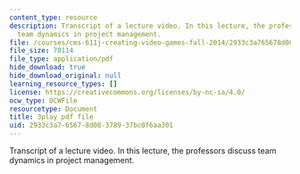```yaml
---
content_type: resource
description: Transcript of a lecture video. In this lecture, the professors discuss
  team dynamics in project management.
file: /courses/cms-611j-creating-video-games-fall-2014/2933c3a765678d08378937bc0f6aa301_Av9sFr_NsBU.pdf
file_size: 70114
file_type: application/pdf
hide_download: true
hide_download_original: null
learning_resource_types: []
license: https://creativecommons.org/licenses/by-nc-sa/4.0/
ocw_type: OCWFile
resourcetype: Document
title: 3play pdf file
uid: 2933c3a7-6567-8d08-3789-37bc0f6aa301
---
```

Transcript of a lecture video. In this lecture, the professors discuss team dynamics in project management.